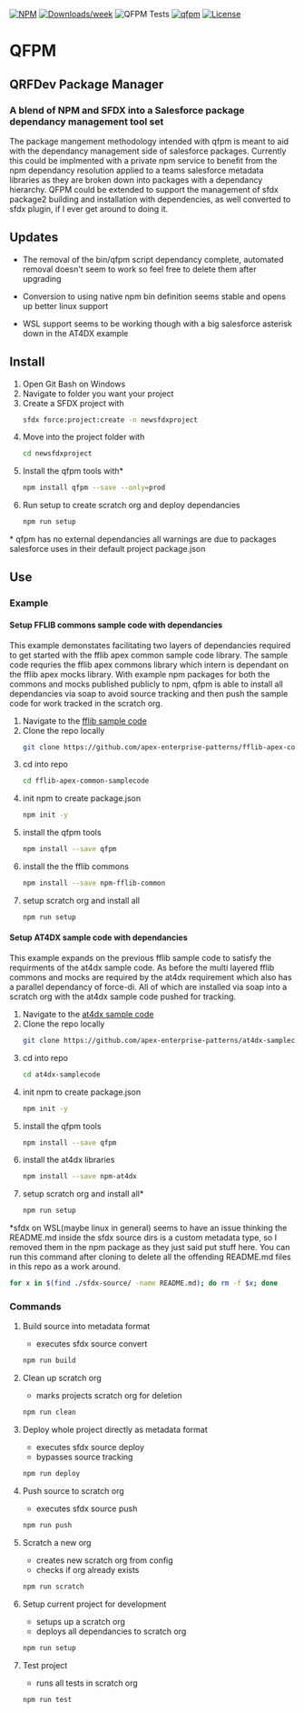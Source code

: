 [![NPM](https://img.shields.io/npm/v/qfpm.svg)](https://www.npmjs.com/package/qfpm)
[![Downloads/week](https://img.shields.io/npm/dw/qfpm.svg)](https://npmjs.org/package/qfpm)
![QFPM Tests](https://github.com/gussamer/qfpm/actions/workflows/qfpmtest.yml/badge.svg)
[![qfpm](https://snyk.io/advisor/npm-package/qfpm/badge.svg)](https://snyk.io/advisor/npm-package/qfpm)
[![License](https://img.shields.io/badge/ISC-blue.svg)](https://raw.githubusercontent.com/gussamer/qfpm/master/LICENSE)
# QFPM

## QRFDev Package Manager

### A blend of NPM and SFDX into a Salesforce package dependancy management tool set

The package mangement methodology intended with qfpm is meant to aid with the dependancy management side of salesforce packages. Currently this could be implmented with a private npm service to benefit from the npm dependancy resolution applied to a teams salesforce metadata libraries as they are broken down into packages with a dependancy hierarchy. QFPM could be extended to support the management of sfdx package2 building and installation with dependencies, as well converted to sfdx plugin, if I ever get around to doing it.  

## Updates

- The removal of the bin/qfpm script dependancy complete, automated removal doesn't seem to work so feel free to delete them after upgrading

- Conversion to using native npm bin definition seems stable and opens up better linux support

- WSL support seems to be working though with a big salesforce asterisk down in the AT4DX example

## Install

1. Open Git Bash on Windows
1. Navigate to folder you want your project
1. Create a SFDX project with
    ```bash
    sfdx force:project:create -n newsfdxproject
    ```
1. Move into the project folder with
    ```bash
    cd newsfdxproject
    ```
1. Install the qfpm tools with*
    ```bash
    npm install qfpm --save --only=prod
    ```
1. Run setup to create scratch org and deploy dependancies
    ```bash
    npm run setup
    ```

 \* qfpm has no external dependancies all warnings are due to packages salesforce uses in their default project package.json

## Use

### Example

#### Setup FFLIB commons sample code with dependancies

This example demonstates facilitating two layers of dependancies required to get started with the fflib apex common sample code library. The sample code requries the fflib apex commons library which intern is dependant on the fflib apex mocks library. With example npm packages for both the commons and mocks published publicly to npm, qfpm is able to install all dependancies via soap to avoid source tracking and then push the sample code for work tracked in the scratch org. 

1. Navigate to the [fflib sample code](https://github.com/apex-enterprise-patterns/fflib-apex-common-samplecode)
1. Clone the repo locally
    ```bash
    git clone https://github.com/apex-enterprise-patterns/fflib-apex-common-samplecode.git
    ```
1. cd into repo
    ```bash
    cd fflib-apex-common-samplecode
    ```
1. init npm to create package.json
    ```bash
    npm init -y
    ```
1. install the qfpm tools
    ```bash
    npm install --save qfpm
    ```
1. install the the fflib commons
    ```bash
    npm install --save npm-fflib-common
    ```
1. setup scratch org and install all
    ```bash
    npm run setup
    ```


#### Setup AT4DX sample code with dependancies

This example expands on the previous fflib sample code to satisfy the requirments of the at4dx sample code. As before the multi layered fflib commons and mocks are required by the at4dx requirement which also has a parallel dependancy of force-di. All of which are installed via soap into a scratch org with the at4dx sample code pushed for tracking.

1. Navigate to the [at4dx sample code](https://github.com/apex-enterprise-patterns/at4dx-samplecode)
1. Clone the repo locally
    ```bash
    git clone https://github.com/apex-enterprise-patterns/at4dx-samplecode.git
    ```
1. cd into repo
    ```bash
    cd at4dx-samplecode
    ```
1. init npm to create package.json
    ```bash
    npm init -y
    ```
1. install the qfpm tools
    ```bash
    npm install --save qfpm
    ```
1. install the at4dx libraries
    ```bash
    npm install --save npm-at4dx
    ```
1. setup scratch org and install all*
    ```bash
    npm run setup
    ```

*sfdx on WSL(maybe linux in general) seems to have an issue thinking the README.md inside the sfdx source dirs is a custom metadata type, so I removed them in the npm package as they just said put stuff here. You can run this command after cloning to delete all the offending README.md files in this repo as a work around.

  ```bash
  for x in $(find ./sfdx-source/ -name README.md); do rm -f $x; done
  ```

### Commands

1. Build source into metadata format

    - executes sfdx source convert

    ```bash
    npm run build
    ```

1. Clean up scratch org

    - marks projects scratch org for deletion

    ```bash
    npm run clean
    ```

1. Deploy whole project directly as metadata format

    - executes sfdx source deploy
    - bypasses source tracking

    ```bash
    npm run deploy
    ```

1. Push source to scratch org

    - executes sfdx source push

    ```bash
    npm run push
    ```

1. Scratch a new org

    - creates new scratch org from config
    - checks if org already exists

    ```bash
    npm run scratch
    ```

1. Setup current project for development

    - setups up a scratch org
    - deploys all dependancies to scratch org

    ```bash
    npm run setup
    ```

1. Test project

    - runs all tests in scratch org

    ```bash
    npm run test
    ```